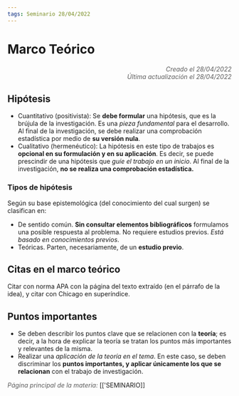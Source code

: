 ```yaml
---
tags: Seminario 28/04/2022
---
```


# Marco Teórico
<div style="text-align: right; opacity: 0.7; font-style: italic;">Creado el 28/04/2022</div>
<div style="text-align: right; opacity: 0.7; font-style: italic;">Última actualización el 28/04/2022</div>

## Hipótesis

- Cuantitativo (positivista): Se **debe formular** una hipótesis, que es la brújula de la investigación. Es una *pieza fundamental* para el desarrollo. Al final de la investigación, se debe realizar una comprobación estadística por medio de **su versión nula**.
- Cualitativo (hermenéutico): La hipótesis en este tipo de trabajos es **opcional en su formulación y en su aplicación**. Es decir, se puede prescindir de una hipótesis que *guíe el trabajo en un inicio*. Al final de la investigación, **no se realiza una comprobación estadística.**

### Tipos de hipótesis


Según su base epistemológica (del conocimiento del cual surgen) se clasifican en:
- De sentido común. **Sin consultar elementos bibliográficos** formulamos una posible respuesta al problema. No requiere estudios previos. *Está basado en conocimientos previos*.
- Teóricas. Parten, necesariamente, de un **estudio previo**.

## Citas en el marco teórico

Citar con norma APA con la página del texto extraído (en el párrafo de la idea), y citar con Chicago en superíndice.

## Puntos importantes

- Se deben describir los puntos clave que se relacionen con la **teoría**; es decir, a la hora de explicar la teoría se tratan los puntos más importantes y relevantes de la misma.
- Realizar una *aplicación de la teoría en el tema*. En este caso, se deben discriminar los **puntos importantes, y aplicar únicamente los que se relacionan** con el trabajo de investigación.

<span style="opacity: 0.7; font-style: italic;">Página principal de la materia:</span> [['SEMINARIO]]